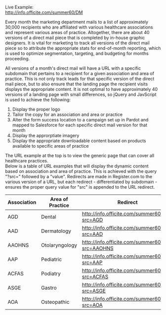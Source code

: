 Live Example:  
http://info.officite.com/summer60/DM  


Every month the marketing department mails to a list of approximately 30,000 recipients who are affiliated with various healthcare associations and represent various areas of practice. Altogether, there are about 40 versions of a direct mail piece that is completed by in-house graphic designers. It is vital for marketing to track all versions of the direct mail piece so to attribute the appropriate stats for end-of-month reporting, which is used to optimize segmentation, targeting, and budgeting for months proceeding.  

All versions of a month's direct mail will have a URL with a specific subdomain that pertains to a recipient for a given association and area of practice. This is not only track leads for that specific version of the direct mail piece, but to also ensure that the landing page the recipient visits displays the appropriate content. It is not optimal to have approximately 40 versions of a landing page with small differences, so jQuery and JavScript is used to achieve the following:  


1. Display the proper logo  
2. Tailor the copy for an association and area or practice  
3. Alter the form success location to a campaign set up in Pardot and mapped to Salesforce for each specific direct mail version for that month   
4. Display the approrptiate imagery  
5. Display the appropriate downloadable content based on products available to specific areas of practice  


The URL example at the top is to view the generic page that can cover all healthcare practices.  
Below is a table of URL examples that will display the dynamic content based on association and area of practice. This is achieved with the query "?src=" followed by a "value". Redirects are made in Register.com to the various version of a URL, but each redirect - differentiated by subdomain - ensures the proper query value for "src" is appended to the URL redirect.  


|Association  |Area of Practice   |Redirect                                        |Vanity URL             |
|-------------|------------------ |------------------------------------------------|-----------------------|
|AGD          |Dental             |http://info.officite.com/summer60/DM?src=AGD    |AGD.Summer60.com       |
|AAD          |Dermatology        |http://info.officite.com/summer60/DM?src=AAD    |AAD.Summer60.com       |
|AAOHNS       |Otolaryngology     |http://info.officite.com/summer60/DM?src=AAOHNS |AAOHNS.Summer60.com    |
|AAP          |Pediatric          |http://info.officite.com/summer60/DM?src=AAP    |AAPed.Summer60.com     |
|ACFAS        |Podiatry           |http://info.officite.com/summer60/DM?src=ACFAS  |ACFAS.Summer60.com     |
|ASGE         |Gastro             |http://info.officite.com/summer60/DM?src=ASGE   |ASGE.Summer60.com      |
|AOA          |Osteopathic        |http://info.officite.com/summer60/DM?src=AOA    |AOA.Summer60.com       |